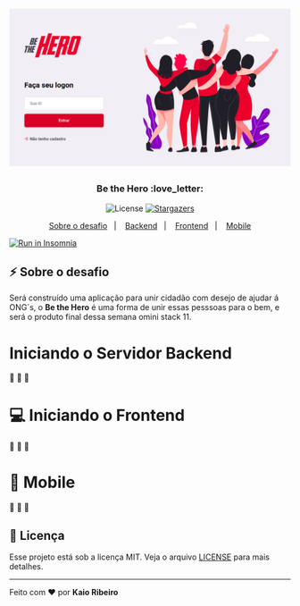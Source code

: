 <h1 align="center">
  <img alt="bethehero" title="bethehero" src="./img/login-page.png" />
</h1>

<h3 align="center">
  Be the Hero  :love_letter:
</h3>

<p align="center">
  <img alt="License" src="https://img.shields.io/badge/license-MIT-%2304D361">

  <a href="https://github.com/kaiorr/semanaOministack11/stargazers">
    <img alt="Stargazers" src="https://img.shields.io/github/stars/kaiorr/semanaOministack11?style=social">
  </a>
</p>

<p align="center">
  <a href="#zap-sobre-o-desafio">Sobre o desafio</a>&nbsp;&nbsp;&nbsp;|&nbsp;&nbsp;&nbsp;
  <a href="#iniciando-o-servidor-backend">Backend</a>&nbsp;&nbsp;&nbsp;|&nbsp;&nbsp;&nbsp;
  <a href="#computer-iniciando-o-frontend">Frontend</a>&nbsp;&nbsp;&nbsp;|&nbsp;&nbsp;&nbsp;
  <a href="#iphone-mobile">Mobile</a>
</p>


<p alig="center">
<a href="https://insomnia.rest/images/run.svg)](https://insomnia.rest/run/?label=Semana%20Oministack%2011&uri=https%3A%2F%2Fraw.githubusercontent.com%2Fkaiorr%2FsemanaOministack11%2Fmaster%2Fbackend%2FInsomnia_2020-03-28.json"
target="_blank"><img src="https://insomnia.rest/images/run.svg" alt="Run in Insomnia"></a>
</p>

## :zap: Sobre o desafio

Será construído uma aplicação para unir cidadão com desejo de ajudar á ONG´s, o **Be the Hero** é uma forma de unir essas pesssoas para o bem, e será o produto final dessa semana omini stack 11.


# Iniciando o Servidor Backend

:construction:    :construction_worker:  :construction:


# :computer: Iniciando o Frontend

:construction:    :construction_worker:  :construction:


# :iphone: Mobile

:construction:    :construction_worker:  :construction:



## :memo: Licença

Esse projeto está sob a licença MIT. Veja o arquivo [LICENSE](LICENSE.md) para mais detalhes.

----



Feito com :heart: por **Kaio Ribeiro** 
